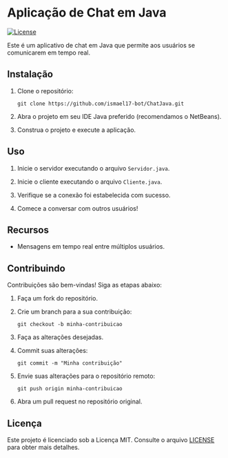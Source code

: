 # Aplicação de Chat em Java

[![License](https://img.shields.io/badge/License-MIT-blue.svg)](https://opensource.org/licenses/MIT)

Este é um aplicativo de chat em Java que permite aos usuários se comunicarem em tempo real.

## Instalação

1. Clone o repositório:

   ```shell
   git clone https://github.com/ismael17-bot/ChatJava.git
   ```

2. Abra o projeto em seu IDE Java preferido (recomendamos o NetBeans).

3. Construa o projeto e execute a aplicação.

## Uso

1. Inicie o servidor executando o arquivo `Servidor.java`.

2. Inicie o cliente executando o arquivo `Cliente.java`.

3. Verifique se a conexão foi estabelecida com sucesso.

4. Comece a conversar com outros usuários!

## Recursos

- Mensagens em tempo real entre múltiplos usuários.

## Contribuindo

Contribuições são bem-vindas! Siga as etapas abaixo:

1. Faça um fork do repositório.

2. Crie um branch para a sua contribuição:

   ```shell
   git checkout -b minha-contribuicao
   ```

3. Faça as alterações desejadas.

4. Commit suas alterações:

   ```shell
   git commit -m "Minha contribuição"
   ```

5. Envie suas alterações para o repositório remoto:

   ```shell
   git push origin minha-contribuicao
   ```

6. Abra um pull request no repositório original.

## Licença

Este projeto é licenciado sob a Licença MIT. Consulte o arquivo [LICENSE](LICENSE) para obter mais detalhes.
